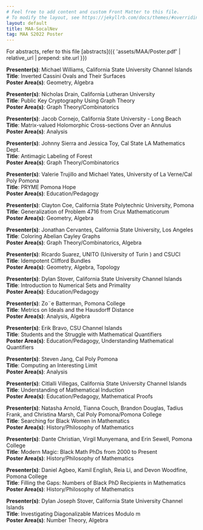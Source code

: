 ```yaml
---
# Feel free to add content and custom Front Matter to this file.
# To modify the layout, see https://jekyllrb.com/docs/themes/#overriding-theme-defaults
layout: default
title: MAA-SocalNev
tag: MAA S2022 Poster
---
```

For abstracts, refer to this file [abstracts]({{ 'assets/MAA/Poster.pdf' | relative_url | prepend: site.url }})

**Presenter(s)**: Michael Williams, California State University Channel Islands  
**Title**: Inverted Cassini Ovals and Their Surfaces  
**Poster Area(s)**: Geometry, Algebra

**Presenter(s)**: Nicholas Drain, California Lutheran University  
**Title**: Public Key Cryptography Using Graph Theory  
**Poster Area(s)**: Graph Theory/Combinatorics

**Presenter(s)**: Jacob Cornejo, California State University - Long Beach  
**Title**: Matrix-valued Holomorphic Cross-sections Over an Annulus  
**Poster Area(s)**: Analysis

**Presenter(s)**: Johnny Sierra and Jessica Toy, Cal State LA Mathematics Dept.  
**Title**: Antimagic Labeling of Forest  
**Poster Area(s)**: Graph Theory/Combinatorics
 
**Presenter(s)**: Valerie Trujillo and Michael Yates, University of La Verne/Cal Poly Pomona  
**Title**: PRYME Pomona Hope  
**Poster Area(s)**: Education/Pedagogy

**Presenter(s)**: Clayton Coe, California State Polytechnic University, Pomona  
**Title**: Generalization of Problem 4716 from Crux Mathematicorum  
**Poster Area(s)**: Geometry, Algebra

**Presenter(s)**: Jonathan Cervantes, California State University, Los Angeles  
**Title**: Coloring Abelian Cayley Graphs  
**Poster Area(s)**: Graph Theory/Combinatorics, Algebra

**Presenter(s)**: Ricardo Suarez, UNITO (University of Turin ) and CSUCI  
**Title**: Idempotent Clifford Bundles  
**Poster Area(s)**: Geometry, Algebra, Topology

**Presenter(s)**: Dylan Stover, California State University Channel Islands  
**Title**: Introduction to Numerical Sets and Primality  
**Poster Area(s)**: Education/Pedagogy
 
**Presenter(s)**: Zo¨e Batterman, Pomona College  
**Title**: Metrics on Ideals and the Hausdorff Distance  
**Poster Area(s)**: Analysis, Algebra

**Presenter(s)**: Erik Bravo, CSU Channel Islands  
**Title**: Students and the Struggle with Mathematical Quantifiers  
**Poster Area(s)**: Education/Pedagogy, Understanding Mathematical Quantifiers

**Presenter(s)**: Steven Jang, Cal Poly Pomona  
**Title**: Computing an Interesting Limit  
**Poster Area(s)**: Analysis

**Presenter(s)**: Citlalli Villegas, California State University Channel Islands  
**Title**: Understanding of Mathematical Induction  
**Poster Area(s)**: Education/Pedagogy, Mathematical Proofs
 
**Presenter(s)**: Natasha Arnold, Tianna Couch, Brandon Douglas, Tadius Frank, and Christina Marsh, Cal Poly Pomona/Pomona College  
**Title**: Searching for Black Women in Mathematics  
**Poster Area(s)**: History/Philosophy of Mathematics

**Presenter(s)**: Dante Christian, Virgil Munyemana, and Erin Sewell, Pomona College  
**Title**: Modern Magic: Black Math PhDs from 2000 to Present  
**Poster Area(s)**: History/Philosophy of Mathematics

**Presenter(s)**: Daniel Agbeo, Kamil English, Reia Li, and Devon Woodfine, Pomona College  
**Title**: Filling the Gaps: Numbers of Black PhD Recipients in Mathematics  
**Poster Area(s)**: History/Philosophy of Mathematics

**Presenter(s)**: Dylan Joseph Stover, California State University Channel Islands  
**Title**: Investigating Diagonalizable Matrices Modulo m  
**Poster Area(s)**: Number Theory, Algebra